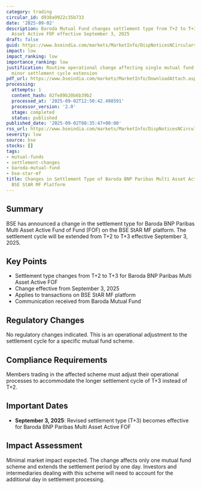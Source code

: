 ```yaml
---
category: trading
circular_id: d938a9922c35b733
date: '2025-09-02'
description: Baroda Mutual Fund changes settlement type from T+2 to T+3 for Multi
  Asset Active FOF effective September 3, 2025
draft: false
guid: https://www.bseindia.com/markets/MarketInfo/DispNoticesNCirculars.aspx?Noticeid={43CF91AD-398B-4CCB-82FF-6A7D8B4449AF}&noticeno=20250902-9&dt=09/02/2025&icount=9&totcount=25&flag=0
impact: low
impact_ranking: low
importance_ranking: low
justification: Routine operational change affecting single mutual fund scheme with
  minor settlement cycle extension
pdf_url: https://www.bseindia.com/markets/MarketInfo/DownloadAttach.aspx?id=20250902-9&attachedId=
processing:
  attempts: 1
  content_hash: 02fe89b20b6b39b2
  processed_at: '2025-09-02T12:50:42.498591'
  processor_version: '2.0'
  stage: completed
  status: published
published_date: '2025-09-02T08:35:47+00:00'
rss_url: https://www.bseindia.com/markets/MarketInfo/DispNoticesNCirculars.aspx?Noticeid={43CF91AD-398B-4CCB-82FF-6A7D8B4449AF}&noticeno=20250902-9&dt=09/02/2025&icount=9&totcount=25&flag=0
severity: low
source: bse
stocks: []
tags:
- mutual-funds
- settlement-changes
- baroda-mutual-fund
- bse-star-mf
title: Changes in Settlement Type of Baroda BNP Paribas Multi Asset Active FOF on
  BSE StAR MF Platform
---
```


## Summary

BSE has announced a change in the settlement type for Baroda BNP Paribas Multi Asset Active Fund of Fund (FOF) on the BSE StAR MF platform. The settlement cycle will be extended from T+2 to T+3 effective September 3, 2025.

## Key Points

- Settlement type changes from T+2 to T+3 for Baroda BNP Paribas Multi Asset Active FOF
- Change effective from September 3, 2025
- Applies to transactions on BSE StAR MF platform
- Communication received from Baroda Mutual Fund

## Regulatory Changes

No regulatory changes indicated. This is an operational adjustment to the settlement cycle for a specific mutual fund scheme.

## Compliance Requirements

Members trading in the affected scheme must adjust their operational processes to accommodate the longer settlement cycle of T+3 instead of T+2.

## Important Dates

- **September 3, 2025**: Revised settlement type (T+3) becomes effective for Baroda BNP Paribas Multi Asset Active FOF

## Impact Assessment

Minimal market impact expected. The change affects only one mutual fund scheme and extends the settlement period by one day. Investors and intermediaries dealing with this scheme will need to account for the additional day in settlement processing.